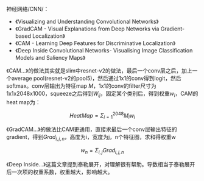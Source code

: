 
神经网络/CNN/：

- 《Visualizing and Understanding Convolutional Networks》
- 《GradCAM - Visual Explanations from Deep Networks via Gradient-based Localization》
- 《CAM - Learning Deep Features for Discriminative Localization》
- 《Deep Inside Convolutional Networks- Visualising Image Classification Models and Saliency Maps》


《CAM...》的做法其实就是slim中resnet-v2的做法，最后一个conv层之后，加上一个average pool(resnet-v2的pool5)，然后通过1x1的conv得到logit，然后softmax。conv层输出为特征map $M$，1x1的conv的filter尺寸为1x1x2048x1000，squeeze之后得到$W_{ij}$，固定某个类别后，得到权重$w_i$，CAM的heat map为：

$$
HeatMap=\Sigma_{i=1}^{2048} M_i w_i
$$

《GradCAM...》的做法比CAM更通用，直接求最后一个conv层输出特征的gradient，得到$Grad_{i,j,n}$，高度为i，宽度为j，n个特征图，求和得权重w

$$
w_n = \Sigma_{i,j} Grad_{i,j,n}
$$

《Deep Inside...》这篇文章提到泰勒展开，对理解很有帮助。导数相当于泰勒展开后一次项的权重系数，权重越大，影响越大。


